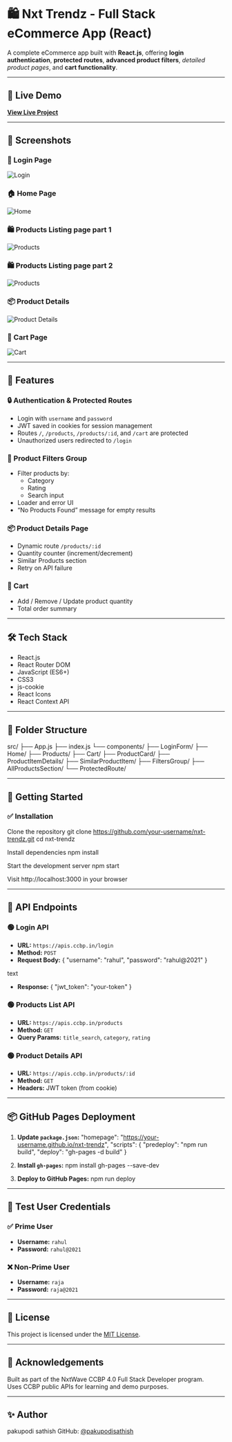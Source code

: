 # 🛍️ Nxt Trendz - Full Stack eCommerce App (React)

A complete eCommerce app built with **React.js**, offering **login authentication**, **protected routes**, **advanced product filters**, *detailed product pages*, and **cart functionality**.

---

## 🔗 Live Demo

[**View Live Project**](https://pakupodisathish.github.io/Nxtrendz/)

---
## 📸 Screenshots

### 🔐 Login Page  
![Login](https://github.com/user-attachments/assets/2de0abe3-138c-4669-8b49-774c3542a7c2)

### 🏠 Home Page  
![Home](https://github.com/user-attachments/assets/2104b786-9009-4f72-bfa5-16109f000317)

### 🛍️ Products Listing  page part 1 
![Products](https://github.com/user-attachments/assets/2180bffd-296d-4c38-b821-56f0b6540e57)

### 🛍️ Products Listing  page part 2
![Products](https://github.com/user-attachments/assets/e7ea3430-a97e-45f8-a61b-63cc4ca80187)

### 📦 Product Details  
![Product Details](https://github.com/user-attachments/assets/6f96112e-6e16-4c52-9e3a-59f29f534540)

### 🛒 Cart Page  
![Cart](https://github.com/user-attachments/assets/a0941c79-43b2-4e0a-97da-48b3c156cd2a)

---

## 🚀 Features

### 🔒 Authentication & Protected Routes
- Login with `username` and `password`
- JWT saved in cookies for session management
- Routes `/`, `/products`, `/products/:id`, and `/cart` are protected
- Unauthorized users redirected to `/login`

### 🧰 Product Filters Group
- Filter products by:  
  - Category  
  - Rating  
  - Search input
- Loader and error UI
- “No Products Found” message for empty results

### 📦 Product Details Page
- Dynamic route `/products/:id`
- Quantity counter (increment/decrement)
- Similar Products section
- Retry on API failure

### 🛒 Cart
- Add / Remove / Update product quantity
- Total order summary

---

## 🛠️ Tech Stack

- React.js
- React Router DOM
- JavaScript (ES6+)
- CSS3
- js-cookie
- React Icons
- React Context API

---

## 📁 Folder Structure

src/
├── App.js
├── index.js
└── components/
├── LoginForm/
├── Home/
├── Products/
├── Cart/
├── ProductCard/
├── ProductItemDetails/
├── SimilarProductItem/
├── FiltersGroup/
├── AllProductsSection/
└── ProtectedRoute/


---

## 🔧 Getting Started

### ✅ Installation

Clone the repository
git clone https://github.com/your-username/nxt-trendz.git
cd nxt-trendz

Install dependencies
npm install

Start the development server
npm start

Visit http://localhost:3000 in your browser

---

## 🔐 API Endpoints

### 🟢 Login API

- **URL:** `https://apis.ccbp.in/login`  
- **Method:** `POST`
- **Request Body:**
{
"username": "rahul",
"password": "rahul@2021"
}

text
- **Response:**
{
"jwt_token": "your-token"
}


### 🟢 Products List API

- **URL:** `https://apis.ccbp.in/products`
- **Method:** `GET`
- **Query Params:** `title_search`, `category`, `rating`

### 🟢 Product Details API

- **URL:** `https://apis.ccbp.in/products/:id`
- **Method:** `GET`
- **Headers:** JWT token (from cookie)

---

## 📦 GitHub Pages Deployment

1. **Update `package.json`:**
"homepage": "https://your-username.github.io/nxt-trendz",
"scripts": {
"predeploy": "npm run build",
"deploy": "gh-pages -d build"
}



2. **Install `gh-pages`:**
npm install gh-pages --save-dev



3. **Deploy to GitHub Pages:**
npm run deploy



---

## 👤 Test User Credentials

### ✅ Prime User  
- **Username:** `rahul`  
- **Password:** `rahul@2021`

### ❌ Non-Prime User  
- **Username:** `raja`  
- **Password:** `raja@2021`

---


## 📄 License

This project is licensed under the [MIT License](./LICENSE).

---

## 🙌 Acknowledgements

Built as part of the NxtWave CCBP 4.0 Full Stack Developer program.  
Uses CCBP public APIs for learning and demo purposes.

---

## ✨ Author

pakupodi sathish
GitHub: [@pakupodisathish](https://github.com/pakupodisathish)
